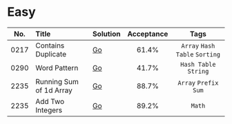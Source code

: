 # Easy

| No.  | Title                    | Solution                      | Acceptance |              Tags              |
|:----:|:-------------------------|:------------------------------|:----------:|:------------------------------:|
| 0217 | Contains Duplicate       | [Go](contains-duplicate)      |   61.4%    | `Array` `Hash Table` `Sorting` |
| 0290 | Word Pattern             | [Go](word-pattern)            |   41.7%    |     `Hash Table` `String`      |
| 2235 | Running Sum of 1d Array  | [Go](running-sum-of-1d-array) |   88.7%    |      `Array` `Prefix Sum`      |
| 2235 | Add Two Integers         | [Go](add-two-integers)        |   89.2%    |             `Math`             |
